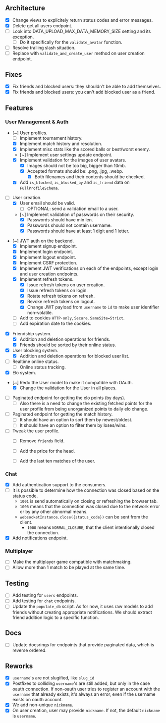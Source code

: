 ## Architecture
- [x] Change views to explicitely return status codes and error messages.
- [x] Delete get all users endpoint.
- [ ] Look into DATA_UPLOAD_MAX_DATA_MEMORY_SIZE setting and its exception.
    - [ ] Do it specifically for the `validate_avatar` function.
- [ ] Resolve trailing slash situation.
- [ ] Replace with `validate_and_create_user` method on user creation endpoint.

## Fixes
- [x] Fix friends and blocked users: they shouldn't be able to add themselves.
- [x] Fix friends and blocked users: you can't add blocked user as a friend.

## Features
### User Management & Auth
- [~] User profiles.
    - [ ] Implement tournament history.
    - [x] Implement match history and resolution.
    - [x] Implement misc stats like the scored balls or best/worst enemy.
    - [~] Implement user settings update endpoint.
    - [x] Implement validation for the images of user avatars.
        - [x] Images should not be too big, bigger than 10mb.
        - [x] Accepted formats should be: .png, .jpg, .webp.
            - [x] Both filenames and their contents should be checked.
    - [x] Add `is_blocked`, `is_blocked_by` and `is_friend` data on `FullProfileSchema`.
- [ ] User creation.
    - [x] User email should be valid.
      - [ ] OPTIONAL: send a validation email to a user.
  - [~] Implement validation of passwords on their security.
    - [x] Passwords should have min len.
    - [x] Passwords should not contain username.
    - [x] Passwords should have at least 1 digit and 1 letter.
- [~] JWT auth on the backend.
    - [x] Implement signup endpoint.
    - [x] Implement login endpoint.
    - [x] Implement logout endpoint.
    - [x] Implement CSRF protection.
    - [x] Implement JWT verifications on each of the endpoints, except login and user creation endpoints.
    - [x] Implement refresh tokens.
        - [x] Issue refresh tokens on user creation.
        - [x] Issue refresh tokens on login.
        - [x] Rotate refresh tokens on refresh.
        - [x] Revoke refresh tokens on logout.
        - [x] Change JWT payload from `username` to `id` to make user identifier non-volatile.
    - [ ] Add to cookies `HTTP-only`, `Secure`, `SameSite=Strict`.
    - [ ] Add expiration date to the cookies.
- [x] Friendship system.
    - [x] Addition and deletion operations for friends.
    - [x] Friends should be sorted by their online status.
- [x] User blocking system.
    - [x] Addition and deletion operations for blocked user list.
- [ ] Realtime online status.
    - [ ] Online status tracking.
- [x] Elo system.
- [~] Redo the User model to make it compatible with OAuth.
    - [x] Change the validation for the User in all places.
- [ ] Paginated endpoint for getting the elo points (by days).
    - [ ] Also there is a need to change the existing fetched points for the user profile from being unorganized points to daily elo change.
- [ ] Paginated endpoint for getting the match history.
    - [ ] It should have an option to sort them by newest/oldest.
    - [ ] It should have an option to filter them by loses/wins.
- [ ] Tweak the user profile. 
    - [ ] Remove `friends` field.
    - [ ] Add the price for the head. 
    - [ ] Add the last ten matches of the user.


### Chat
- [x] Add authentication support to the consumers.
- [ ] It is possible to determine how the connection was closed based on the status code.
    - `1001` is send automatically on closing or refreshing the browser tab.
    - `1006` means that the connection was closed due to the network error or by any other abnormal means.
    - `websocketInstance.close({status_code})` can be sent from the client.
        - `1000` means `NORMAL_CLOSURE`, that the client intentionally closed the connection.
- [x] Add notifications endpoint.

### Multiplayer
- [ ] Make the multiplayer game compatible with matchmaking.
- [ ] Allow more than 1 match to be played at the same time.

## Testing
- [ ] Add testing for `users` endpoints.
- [ ] Add testing for `chat` endpoints.
- [ ] Update the `populate_db` script. As for now, it uses raw models to add friends without creating appropriate notifications. We should extract friend addition logic to a specific function.

## Docs
- [ ] Update docsrings for endpoints that provide paginated data, which is reverse ordered.

## Reworks
- [x] `username`'s are not slugified, like `slug_id`
- [x] Postfixes to colliding `username`'s are still added, but only in the case oauth connection. If non-oauth user tries to register an account with the `username` that already exists, it's always an error, even if the username exists on oauth account.
- [x] We add non-unique `nickname`.
- [x] On user creation, user may provide `nickname`. If not, the default  `nickname` is `username`.
